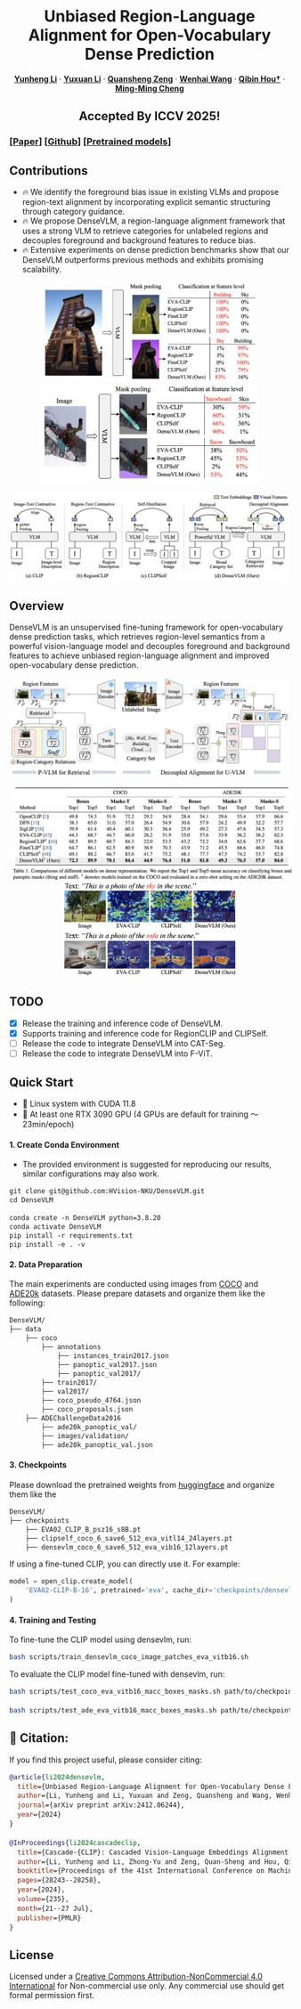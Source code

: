 
<p align="center">
  <h1 align="center">Unbiased Region-Language Alignment for Open-Vocabulary Dense Prediction</h1>
    <p align="center">
    <a href="https://lyhisme.github.io/"><strong>Yunheng Li</strong></a>
    ·
    <a href="https://zcablii.github.io/"><strong>Yuxuan Li</strong></a>
    ·
    <a href="https://github.com/ashun989"><strong>Quansheng Zeng</strong></a>
    ·
    <a href="https://whai362.github.io/"><strong>Wenhai Wang</strong></a>
    ·
    <a href="https://houqb.github.io/"><strong>Qibin Hou†</strong></a>
    ·
    <a href="https://mmcheng.net/cmm/"><strong>Ming-Ming Cheng</strong></a>
  </p>
  <h2 align="center">Accepted By ICCV 2025!</h2>

### [[Paper](https://arxiv.org/pdf/2412.06244)] [[Github](https://github.com/HVision-NKU/DenseVLM)] [[Pretrained models](https://github.com/HVision-NKU/DenseVLM/tree/main#)] 

## Contributions
- 🔥 We identify the foreground bias issue in existing VLMs and propose region-text alignment by incorporating explicit semantic structuring through category guidance. 
- 🔥 We propose DenseVLM, a region-language alignment framework that uses a strong VLM to retrieve categories for unlabeled regions and decouples foreground and background features to reduce bias. 
- 🔥 Extensive experiments on dense prediction benchmarks show that our DenseVLM outperforms previous methods and exhibits promising scalability.

<!-- <p align="center">
  <img src="assets/Foreground_bias.png" alt="Problem analysis of foreground bias." height="140" style="display: inline; margin: 0 5px;">
  <img src="assets/DenseVLM_Comparison.png" alt="Comparison of different VLMs." height="160" style="display: inline; margin: 0 5px;">
</p> -->


<p align="center">
  <img src="assets/Foreground_bias.png" alt="Problem analysis of foreground bias." height="180" style="display: inline; margin: 0 5px;">
  <img src="assets/Foreground_bias_2.png" alt="Comparison of different VLMs." height="180" style="display: inline; margin: 0 5px;">
</p>


<p align="center">
  <img src="assets/DenseVLM_Comparison.png" style="display: inline">
</p>

## Overview

DenseVLM is an unsupervised fine-tuning framework for open-vocabulary dense prediction tasks, which retrieves region-level semantics from a powerful vision-language model and decouples foreground and background features to achieve unbiased region-language alignment and improved open-vocabulary dense prediction.

<p align="center">
  <img src="assets/DenseVLM_Overview.png" style="display: inline">
</p>

<p align="center">
  <img src="assets/DenseVLM_Performance.png" alt="Problem analysis of foreground bias." height="170" style="display: inline; margin: 0 5px;">
  <img src="assets/DenseVLM_Visualizations.png" alt="Comparison of different VLMs." height="170" style="display: inline; margin: 0 5px;">
</p>


## TODO
- [x] Release the training and inference code of DenseVLM.
- [x] Supports training and inference code for RegionCLIP and CLIPSelf.
- [ ] Release the code to integrate DenseVLM into CAT-Seg.
- [ ] Release the code to integrate DenseVLM into F-ViT.

## Quick Start
- 🚀 Linux system with CUDA 11.8
- 🚀 At least one RTX 3090 GPU (4 GPUs are default for training ～23min/epoch)

#### 1. Create Conda Environment
- The provided environment is suggested for reproducing our results, similar configurations may also work.

```
git clone git@github.com:HVision-NKU/DenseVLM.git
cd DenseVLM

conda create -n DenseVLM python=3.8.20
conda activate DenseVLM
pip install -r requirements.txt
pip install -e . -v
```

#### 2. Data Preparation
The main experiments are conducted using images from [COCO](https://cocodataset.org/#home) and [ADE20k](http://sceneparsing.csail.mit.edu) datasets. Please prepare datasets and organize them like the 
following:

```text
DenseVLM/
├── data
    ├── coco
        ├── annotations
            ├── instances_train2017.json  
            ├── panoptic_val2017.json
            ├── panoptic_val2017/    
        ├── train2017/
        ├── val2017/
        ├── coco_pseudo_4764.json
        ├── coco_proposals.json     
    ├── ADEChallengeData2016
        ├── ade20k_panoptic_val/
        ├── images/validation/
        ├── ade20k_panoptic_val.json 
```

#### 3. Checkpoints
Please download the pretrained weights from [huggingface](https://huggingface.co/lyhisme/DenseVLM) and organize them like the 
```text
DenseVLM/
├── checkpoints
    ├── EVA02_CLIP_B_psz16_s8B.pt    
    ├── clipself_coco_6_save6_512_eva_vitl14_24layers.pt  
    ├── densevlm_coco_6_save6_512_eva_vib16_12layers.pt
```

If using a fine-tuned CLIP, you can directly use it. For example:

```python
model = open_clip.create_model(
    'EVA02-CLIP-B-16', pretrained='eva', cache_dir='checkpoints/densevlm_coco_6_save6_512_eva_vib16_12layers.pt'
)
```

#### 4. Training and Testing 

To fine-tune the CLIP model using densevlm, run:
```bash
bash scripts/train_densevlm_coco_image_patches_eva_vitb16.sh 
```

To evaluate the CLIP model fine-tuned with densevlm, run:
```bash
bash scripts/test_coco_eva_vitb16_macc_boxes_masks.sh path/to/checkpoint.pt 2 densevlm_coco_test

bash scripts/test_ade_eva_vitb16_macc_boxes_masks.sh path/to/checkpoint.pt 2 densevlm_ade_test
```

## 🙏 Citation:
If you find this project useful, please consider citing:

```bibtex
@article{li2024densevlm,
  title={Unbiased Region-Language Alignment for Open-Vocabulary Dense Prediction},
  author={Li, Yunheng and Li, Yuxuan and Zeng, Quansheng and Wang, Wenhai and Hou, Qibin and Cheng, Ming-Ming},
  journal={arXiv preprint arXiv:2412.06244},
  year={2024}
}

@InProceedings{li2024cascadeclip,
  title={Cascade-{CLIP}: Cascaded Vision-Language Embeddings Alignment for Zero-Shot Semantic Segmentation},
  author={Li, Yunheng and Li, Zhong-Yu and Zeng, Quan-Sheng and Hou, Qibin and Cheng, Ming-Ming},
  booktitle={Proceedings of the 41st International Conference on Machine Learning},
  pages={28243--28258},
  year={2024},
  volume={235},
  month={21--27 Jul},
  publisher={PMLR}
}
```

## License
Licensed under a [Creative Commons Attribution-NonCommercial 4.0 International](https://creativecommons.org/licenses/by-nc/4.0/) for Non-commercial use only.
Any commercial use should get formal permission first.

